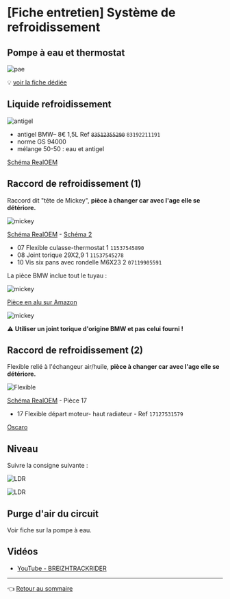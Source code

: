 # [Fiche entretien] Système de refroidissement

## Pompe à eau et thermostat

![pae](../images/PAE/pae_calorstat.jpg)

:bulb: [voir la fiche dédiée](pae.md)

## Liquide refroidissement

![antigel](../images/LDR/antigel.jpg)

- antigel BMW– 8€ 1,5L Ref ~~`83512355290`~~ `83192211191`
- norme GS 94000
- mélange 50-50 : eau et antigel

[Schéma RealOEM](https://www.realoem.com/bmw/fr/showparts?id=UF91-EUR---E87-BMW-130i&diagId=02_0094)

## Raccord de refroidissement (1)

Raccord dit "tête de Mickey", **pièce à changer car avec l'age elle se détériore.**

![mickey](../images/LDR/mickey_casse.jpg)

[Schéma RealOEM](https://www.realoem.com/bmw/fr/showparts?id=UF91-EUR---E87-BMW-130i&diagId=11_3755) - [Schéma 2](https://www.realoem.com/bmw/fr/showparts?id=UF91-EUR---E87-BMW-130i&diagId=11_3755)

- 07 Flexible culasse-thermostat 1 `11537545890`
- 08 Joint torique 29X2,9 1 `11537545278`
- 10 Vis six pans avec rondelle M6X23  2 `07119905591`

La pièce BMW inclue tout le tuyau :

![mickey](../images/LDR/mickey_01.jpg)

[Pièce en alu sur Amazon](https://www.amazon.fr/gp/product/B07K7KHLVR/ref=ppx_yo_dt_b_asin_title_o09_s00?ie=UTF8&psc=1)

![mickey](../images/LDR/mickey_02.jpg)

:warning: **Utiliser un joint torique d'origine BMW et pas celui fourni !**

## Raccord de refroidissement (2)

Flexible relié à l'échangeur air/huile, **pièce à changer car avec l'age elle se détériore.**

![Flexible](../images/LDR/flexible_casse.jpg)

[Schéma RealOEM](https://www.realoem.com/bmw/fr/showparts?id=UF91-EUR---E87-BMW-130i&diagId=17_0699#17127531579) - Pièce 17

- 17 Flexible départ moteur- haut radiateur - Ref `17127531579`

[Oscaro](https://www.oscaro.com/fr/search?q=17127531579)

## Niveau

Suivre la consigne suivante :

![LDR](../images/LDR/niveau_LDR_TIS.jpg)

![LDR](../images/LDR/niveau_LDR_reel.jpg)

## Purge d'air du circuit

Voir fiche sur la pompe à eau.

## Vidéos

- [YouTube - BREIZHTRACKRIDER](https://www.youtube.com/watch?v=ARHfLJsCC9w&t=89s&ab_channel=BREIZHTRACKRIDER)

---
:point_left: [Retour au sommaire](../README.md#sommaire)
